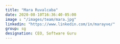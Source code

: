 ```yaml
---
title: "Mara Ruvalcaba"
date: 2020-08-10T16:36:40-05:00
image : "/images/team/mara.jpg"
linkedin: "https://www.linkedin.com/in/marayve/"
group: sg
designation: CEO, Software Guru
---
```


